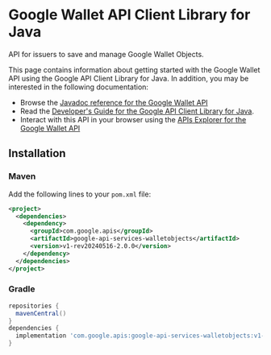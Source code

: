 # Google Wallet API Client Library for Java

API for issuers to save and manage Google Wallet Objects.

This page contains information about getting started with the Google Wallet API
using the Google API Client Library for Java. In addition, you may be interested
in the following documentation:

* Browse the [Javadoc reference for the Google Wallet API][javadoc]
* Read the [Developer's Guide for the Google API Client Library for Java][google-api-client].
* Interact with this API in your browser using the [APIs Explorer for the Google Wallet API][api-explorer]

## Installation

### Maven

Add the following lines to your `pom.xml` file:

```xml
<project>
  <dependencies>
    <dependency>
      <groupId>com.google.apis</groupId>
      <artifactId>google-api-services-walletobjects</artifactId>
      <version>v1-rev20240516-2.0.0</version>
    </dependency>
  </dependencies>
</project>
```

### Gradle

```gradle
repositories {
  mavenCentral()
}
dependencies {
  implementation 'com.google.apis:google-api-services-walletobjects:v1-rev20240516-2.0.0'
}
```

[javadoc]: https://googleapis.dev/java/google-api-services-walletobjects/latest/index.html
[google-api-client]: https://github.com/googleapis/google-api-java-client/
[api-explorer]: https://developers.google.com/apis-explorer/#p/walletobjects/v1/
